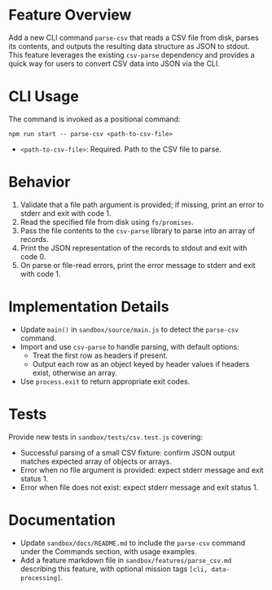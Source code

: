 # Feature Overview

Add a new CLI command `parse-csv` that reads a CSV file from disk, parses its contents, and outputs the resulting data structure as JSON to stdout. This feature leverages the existing `csv-parse` dependency and provides a quick way for users to convert CSV data into JSON via the CLI.

# CLI Usage

The command is invoked as a positional command:

    npm run start -- parse-csv <path-to-csv-file>

- `<path-to-csv-file>`: Required. Path to the CSV file to parse.

# Behavior

1. Validate that a file path argument is provided; if missing, print an error to stderr and exit with code 1.
2. Read the specified file from disk using `fs/promises`.
3. Pass the file contents to the `csv-parse` library to parse into an array of records.
4. Print the JSON representation of the records to stdout and exit with code 0.
5. On parse or file-read errors, print the error message to stderr and exit with code 1.

# Implementation Details

- Update `main()` in `sandbox/source/main.js` to detect the `parse-csv` command.
- Import and use `csv-parse` to handle parsing, with default options:
  - Treat the first row as headers if present.
  - Output each row as an object keyed by header values if headers exist, otherwise an array.
- Use `process.exit` to return appropriate exit codes.

# Tests

Provide new tests in `sandbox/tests/csv.test.js` covering:

- Successful parsing of a small CSV fixture: confirm JSON output matches expected array of objects or arrays.
- Error when no file argument is provided: expect stderr message and exit status 1.
- Error when file does not exist: expect stderr message and exit status 1.

# Documentation

- Update `sandbox/docs/README.md` to include the `parse-csv` command under the Commands section, with usage examples.
- Add a feature markdown file in `sandbox/features/parse_csv.md` describing this feature, with optional mission tags `[cli, data-processing]`.
